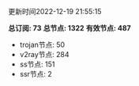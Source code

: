 更新时间2022-12-19 21:55:15

**总订阅: 73**
**总节点: 1322**
**有效节点: 487**
- trojan节点: 50
- v2ray节点: 284
- ss节点: 151
- ssr节点: 2
